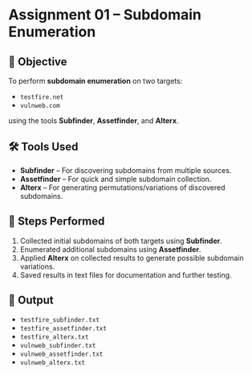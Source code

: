 # Assignment 01 – Subdomain Enumeration

## 🎯 Objective

To perform **subdomain enumeration** on two targets:

* `testfire.net`
* `vulnweb.com`

using the tools **Subfinder**, **Assetfinder**, and **Alterx**.


## 🛠️ Tools Used

* **Subfinder** – For discovering subdomains from multiple sources.
* **Assetfinder** – For quick and simple subdomain collection.
* **Alterx** – For generating permutations/variations of discovered subdomains.


## 📌 Steps Performed

1. Collected initial subdomains of both targets using **Subfinder**.
2. Enumerated additional subdomains using **Assetfinder**.
3. Applied **Alterx** on collected results to generate possible subdomain variations.
4. Saved results in text files for documentation and further testing.


## 📂 Output

* `testfire_subfinder.txt`
* `testfire_assetfinder.txt`
* `testfire_alterx.txt`
* `vulnweb_subfinder.txt`
* `vulnweb_assetfinder.txt`
* `vulnweb_alterx.txt`
